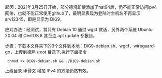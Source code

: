 起因：2021年3月25日开始，部分德鸡即使添加了nat64后，仍不能正常访问ipv4网络，也就不能正常使用github了，最明显表现为登陆时主机名不再显示 srv12345，即是显示为 DiG9。

应对办法：经测试，暂只有 Debian 10 通过 wgcf 救活，另外两个系统 Ubuntu 20.04 和 CentOS 8 甚至连 apt update 都报错。

步骤：下载本文件夹下的3个文件到本地：DiG9-debian.sh、wgcf、wireguard-go，上传到德鸡 /root 目录下,执行下面指令
     
     chmod +x DiG9-debian.sh && ./DiG9-debian.sh


上级目录 甲骨文 增加 IPv4 的方法仍然有效。
